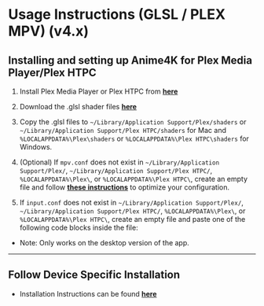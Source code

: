 # Usage Instructions (GLSL / PLEX MPV) (v4.x)

## Installing and setting up Anime4K for Plex Media Player/Plex HTPC

  1. Install Plex Media Player or Plex HTPC from [**here**](https://www.plex.tv/media-server-downloads/#plex-app)  
 
  2. Download the .glsl shader files [**here**](https://github.com/bloc97/Anime4K/releases)  

  3. Copy the .glsl files to `~/Library/Application Support/Plex/shaders` or `~/Library/Application Support/Plex HTPC/shaders` for Mac and `%LOCALAPPDATA%\Plex\shaders` or `%LOCALAPPDATA%\Plex HTPC\shaders` for Windows.
 
  4. (Optional) If `mpv.conf` does not exist in `~/Library/Application Support/Plex/`, `~/Library/Application Support/Plex HTPC/`, `%LOCALAPPDATA%\Plex\`, or `%LOCALAPPDATA%\Plex HTPC\`, create an empty file and follow [**these instructions**](https://wiki.archlinux.org/index.php/Mpv#Configuration) to optimize your configuration.  

  5. If `input.conf` does not exist in `~/Library/Application Support/Plex/`, `~/Library/Application Support/Plex HTPC/`, `%LOCALAPPDATA%\Plex\`, or `%LOCALAPPDATA%\Plex HTPC\`, create an empty file and paste one of the following code blocks inside the file:
  
  - Note: Only works on the desktop version of the app.

----
## Follow Device Specific Installation

  - Installation Instructions can be found [**here**](https://github.com/bloc97/Anime4K#installation-instructions)